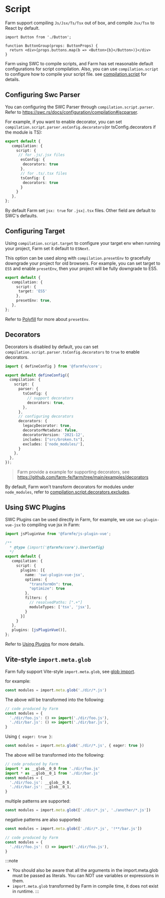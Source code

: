 
# Script
Farm support compiling `Js/Jsx/Ts/Tsx` out of box, and compile `Jsx/Tsx` to React by default.

```tsx title="./button.tsx"
import Button from './Button';

function ButtonGroup(props: ButtonProps) {
  return <div>{props.buttons.map(b => <Button>{b}</Button>)}</div>
}
```

Farm using SWC to compile scripts, and Farm has set reasonable default configurations for script compilation. Also, you can use `compilation.script` to configure how to compile your script file. see [compilation.script](/docs/config/farm-config#compilation-options) for details. 


## Configuring Swc Parser
You can configuring the SWC Parser through `compilation.script.parser`. Refer to https://swc.rs/docs/configuration/compilation#jscparser.

For example, if you want to enable decorator, you can set `compilation.script.parser.esConfig.decorators`(or tsConfig.decorators if the module is TS):

```ts title="farm.config.ts"
export default {
   compilation: {
     script: {
      // for .js/.jsx files
       esConfig: {
        decorators: true
       },
       // for .ts/.tsx files
       tsConfig: {
        decorators: true
       }
     }
   },
};
```

By default Farm set `jsx: true` for `.jsx|.tsx` files. Other field are default to SWC's defaults.

## Configuring Target
Using `compilation.script.target` to configure your target env when running your project, Farm set it default to `ESNext`.

This option can be used along with `compilation.presetEnv` to gracefully downgrade your project for old browsers. For example, you can set target to `ES5` and enable `presetEnv`, then your project will be fully downgrade to ES5.

```ts title="farm.config.ts"
export default {
   compilation: {
     script: {
      target: 'ES5'
     },
     presetEnv: true,
   },
};
```

Refer to [Polyfill](/docs/features/polyfill) for more about `presetEnv`.


## Decorators
Decorators is disabled by default, you can set `compilation.script.parser.tsConfig.decorators` to `true` to enable decorators.

```ts
import { defineConfig } from '@farmfe/core';

export default defineConfig({
  compilation: {
    script: {
      parser: {
        tsConfig: {
          // support decorators
          decorators: true,
        },
      },
      // configuring decorators
      decorators: {
        legacyDecorator: true,
        decoratorMetadata: false,
        decoratorVersion: '2021-12',
        includes: ["src/broken.ts"],
        excludes: ['node_modules/'],
      }
    },
  },
});
```

> Farm provide a example for supporting decorators, see https://github.com/farm-fe/farm/tree/main/examples/decorators

By default, Farm won't transform decorators for modules under `node_modules`, refer to [compilation.script.decorators.excludes](/docs/config/farm-config#scriptdecorators).

## Using SWC Plugins
SWC Plugins can be used directly in Farm, for example, we use `swc-plugin-vue-jsx` to compiling vue jsx in Farm:

```ts title="farm.config.ts"
import jsPluginVue from '@farmfe/js-plugin-vue';

/**
  * @type {import('@farmfe/core').UserConfig}
  */
export default {
   compilation: {
     script: {
       plugins: [{
         name: 'swc-plugin-vue-jsx',
         options: {
           "transformOn": true,
           "optimize": true
         },
         filters: {
           // resolvedPaths: [".+"]
           moduleTypes: ['tsx', 'jsx'],
         }
       }]
     }
   },
   plugins: [jsPluginVue()],
};
```

Refer to [Using Plugins](/docs/using-plugins#using-swc-plugins) for more details.

## Vite-style `import.meta.glob`
Farm fully support Vite-style `import.meta.glob`, see [glob import](https://vitejs.dev/guide/features.html#glob-import).

for example:
```ts
const modules = import.meta.glob('./dir/*.js')
```
The above will be transformed into the following:
```ts
// code produced by Farm
const modules = {
  './dir/foo.js': () => import('./dir/foo.js'),
  './dir/bar.js': () => import('./dir/bar.js'),
}
```

Using `{ eager: true }`:
```ts
const modules = import.meta.glob('./dir/*.js', { eager: true })
```
The above will be transformed into the following:
```ts
// code produced by Farm
import * as __glob__0_0 from './dir/foo.js'
import * as __glob__0_1 from './dir/bar.js'
const modules = {
  './dir/foo.js': __glob__0_0,
  './dir/bar.js': __glob__0_1,
}
```

multiple patterns are supported:
```ts
const modules = import.meta.glob(['./dir/*.js', './another/*.js'])
```

negative patterns are also supported:
```ts
const modules = import.meta.glob(['./dir/*.js', '!**/bar.js'])
```
```ts
// code produced by Farm
const modules = {
  './dir/foo.js': () => import('./dir/foo.js'),
}
```

:::note
* You should also be aware that all the arguments in the import.meta.glob must be passed as literals. You can NOT use variables or expressions in them.
* `import.meta.glob` transformed by Farm in compile time, it does not exist in runtime.
:::